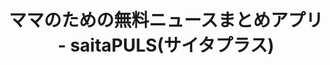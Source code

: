---
description: 什么叫“艺能人”？
layout: post
results:
- primaryGenreName: News
  version: '1.0'
  formattedPrice: 免费
  genreIds:
  - '6009'
  artworkUrl60: http://is3.mzstatic.com/image/thumb/Purple49/v4/5e/b6/46/5eb64667-425f-c1db-07b9-4660754ac59a/source/60x60bb.jpg
  minimumOsVersion: '8.0'
  appletvScreenshotUrls: &a []
  sellerName: SEVEN & i Publishing Co.,Ltd.
  supportedDevices:
  - iPad2Wifi
  - iPad23G
  - iPhone4S
  - iPadThirdGen
  - iPadThirdGen4G
  - iPhone5
  - iPodTouchFifthGen
  - iPadFourthGen
  - iPadFourthGen4G
  - iPadMini
  - iPadMini4G
  - iPhone5c
  - iPhone5s
  - iPhone6
  - iPhone6Plus
  - iPodTouchSixthGen
  genres:
  - 新闻
  currentVersionReleaseDate: '2016-04-20T03:27:39Z'
  trackName: ママのための無料ニュースまとめアプリ - saitaPULS(サイタプラス)
  isVppDeviceBasedLicensingEnabled: true
  description: '＊ママの元気が明日を変える！ママのためのママによる無料ニュースアプリ＊

    『saitaPULS(サイタプラス)』は20年以上ママに最新のライフスタイルを提案してきた雑誌『saita(サイタ)』の無料ニュースアプリです。

    日本全国のママやママタレント・著名人のみなさんが発信する最新のトレンドや育児のニュースやまとめ情報を、移動中やお休み前などちょっとした時間の暇つぶしにチェックしてみませんか？


    ＊saitaPULS(サイタプラス)はこんなアプリ＊

    『saita(サイタ)』本誌でも活躍する個性豊かなママたちが、ママだからこそ気になる、今すぐ試してみたくなる暮らしに役立つ情報を毎日更新しています！


    ＜ニュースカテゴリ＞

    ＊ライフスタイル

    ＊グルメ・レシピ

    ＊子育て・育児

    ＊ファッション・コーディネート

    ＊ヘアスタイル・ネイル・メイク

    ＊美容・ダイエット・スキンケア

    ＊旅行・おでかけ

    ＊エンタメ・芸能


    ＊公認ライターは個性豊かな『本物のママ』＊

    元アパレルプレスや管理栄養士、パティシエ、ミセス日本ファイナリスト、人気のブロガーやインスタグラマーといった個性豊かなママ読者モデルが、ママとしての目線と彼女たちが結婚前にしていた仕事で培ったキャリアや特技を生かして、読んだ人がすぐ試したくなる・使いたくなるような実用的なニュースを配信しています！

    また、多くのママタレントや芸能人の方たちのインタビュー記事も数多く配信中！saitaPULS(サイタプラス)でしか見ることができないオリジナルコンテンツですので、ぜひチェックしてみてください。


    ＜saitaPULS(サイタプラス)に登場して頂いたママタレント・芸能人のみなさん＞

    ・植松晃士（ファッションプロデューサー）

    ・おかもとまり（タレント）

    ・香川真司（プロサッカー選手）

    ・川崎希&アレクサンダー夫妻（タレント・デザイナー）

    ・杉山愛（元プロテニス選手）

    ・スザンヌ（タレント・女優）

    ・蝶々（エッセイスト）

    ・西山茉希（タレント・モデル）

    ・福田萌（タレント）

    ・ファンタジスタさくらだ（元あやまんJAPAN）

    ・益若つばさ（タレント・モデル）

    ・安田美沙子（タレント・女優）

    ・優木まおみ（タレント・モデル）

    (敬称略、五十音順)


    ＊アプリについてのお問い合わせ＊

    saitaPULSで取り上げてほしい情報のご要望や、ご質問・不具合などは、下記のページよりお気軽にご連絡ください！

    https://saita-puls.com/inquiry/new'
  price: 0
  trackId: 1082960201
  releaseDate: '2016-04-20T03:27:39Z'
  advisories:
  - 无限制网页访问
  screenshotUrls:
  - http://a4.mzstatic.com/us/r30/Purple49/v4/59/a1/4e/59a14ecb-bfe9-28fc-6323-29eb4b73843a/screen1136x1136.jpeg
  - http://a4.mzstatic.com/us/r30/Purple49/v4/18/0c/2a/180c2ad6-2950-a143-c002-109be828e2b9/screen1136x1136.jpeg
  - http://a2.mzstatic.com/us/r30/Purple49/v4/1a/9a/07/1a9a075e-1a7a-965d-0dee-6aff76a8333c/screen1136x1136.jpeg
  - http://a1.mzstatic.com/us/r30/Purple49/v4/7a/1f/47/7a1f47eb-3b53-ed34-2208-0d688011b2bf/screen1136x1136.jpeg
  artistViewUrl: https://itunes.apple.com/cn/developer/seven-i-publishing/id915279513?uo=4
  primaryGenreId: 6009
  kind: software
  fileSizeBytes: '8676857'
  sellerUrl: https://saita-puls.com/
  trackContentRating: 17+
  bundleId: com.saita-puls
  trackCensoredName: ママのための無料ニュースまとめアプリ - saitaPULS(サイタプラス)
  contentAdvisoryRating: 17+
  isGameCenterEnabled: false
  artistName: SEVEN&i PUBLISHING
  languageCodesISO2A:
  - JA
  features: *a
  wrapperType: software
  artworkUrl512: http://is3.mzstatic.com/image/thumb/Purple49/v4/5e/b6/46/5eb64667-425f-c1db-07b9-4660754ac59a/source/512x512bb.jpg
  artworkUrl100: http://is3.mzstatic.com/image/thumb/Purple49/v4/5e/b6/46/5eb64667-425f-c1db-07b9-4660754ac59a/source/100x100bb.jpg
  trackViewUrl: https://geo.itunes.apple.com/cn/app/mamanotameno-wu-liaonyusumatomeapuri/id1082960201?mt=8&uo=4
  artistId: 915279513
  currency: CNY
  ipadScreenshotUrls: *a
category: 新闻
tags: tag1
resultCount: 1
title: ママのための無料ニュースまとめアプリ - saitaPULS(サイタプラス)

---